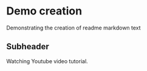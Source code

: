 # Demo creation 

Demonstrating the creation of readme markdown text

## Subheader

Watching Youtube video tutorial.